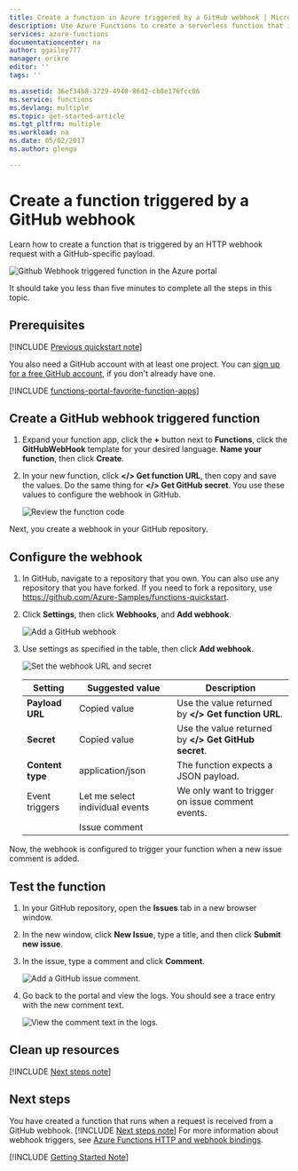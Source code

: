 ```yaml
---
title: Create a function in Azure triggered by a GitHub webhook | Microsoft Docs
description: Use Azure Functions to create a serverless function that is invoked by a GitHub webhook.
services: azure-functions
documentationcenter: na
author: ggailey777
manager: erikre
editor: ''
tags: ''

ms.assetid: 36ef34b8-3729-4940-86d2-cb8e176fcc06
ms.service: functions
ms.devlang: multiple
ms.topic: get-started-article
ms.tgt_pltfrm: multiple
ms.workload: na
ms.date: 05/02/2017
ms.author: glenga

---
```

# Create a function triggered by a GitHub webhook

Learn how to create a function that is triggered by an HTTP webhook request with a GitHub-specific payload. 

![Github Webhook triggered function in the Azure portal](./media/functions-create-github-webhook-triggered-function/function-app-in-portal-editor.png)

It should take you less than five minutes to complete all the steps in this topic.

## Prerequisites 

[!INCLUDE [Previous quickstart note](../../includes/functions-quickstart-previous-topics.md)]

You also need a GitHub account with at least one project. You can [sign up for a free GitHub account](https://github.com/join), if you don't already have one.

[!INCLUDE [functions-portal-favorite-function-apps](../../includes/functions-portal-favorite-function-apps.md)] 

## <a name="create-function"></a>Create a GitHub webhook triggered function

1. Expand your function app, click the **+** button next to **Functions**, click the **GitHubWebHook** template for your desired language. **Name your function**, then click **Create**. 

2. In your new function, click **</> Get function URL**, then copy and save the values. Do the same thing for **</> Get GitHub secret**. You use these values to configure the webhook in GitHub. 

    ![Review the function code](./media/functions-create-github-webhook-triggered-function/functions-copy-function-url-github-secret.png) 
         
Next, you create a webhook in your GitHub repository. 

## Configure the webhook
1. In GitHub, navigate to a repository that you own. You can also use any repository that you have forked. If you need to fork a repository, use <https://github.com/Azure-Samples/functions-quickstart>. 
 
2. Click **Settings**, then click **Webhooks**, and  **Add webhook**.
   
    ![Add a GitHub webhook](./media/functions-create-github-webhook-triggered-function/functions-create-new-github-webhook-2.png)

3. Use settings as specified in the table, then click **Add webhook**.
 
    ![Set the webhook URL and secret](./media/functions-create-github-webhook-triggered-function/functions-create-new-github-webhook-3.png)

    | Setting      |  Suggested value   | Description                              |
    | ------------ |  ------- | -------------------------------------------------- |
    | **Payload URL** | Copied value | Use the value returned by  **</> Get function URL**. |
    | **Secret**   | Copied value | Use the value returned by  **</> Get GitHub secret**. |
    | **Content type** | application/json | The function expects a JSON payload. |
    | Event triggers | Let me select individual events | We only want to trigger on issue comment events.  |
    |                | Issue comment                    |  |

Now, the webhook is configured to trigger your function when a new issue comment is added. 

## Test the function
1. In your GitHub repository, open the **Issues** tab in a new browser window.

2. In the new window, click **New Issue**, type a title, and then click **Submit new issue**. 

2. In the issue, type a comment and click **Comment**. 

    ![Add a GitHub issue comment.](./media/functions-create-github-webhook-triggered-function/functions-github-webhook-add-comment.png) 

3. Go back to the portal and view the logs. You should see a trace entry with the new comment text. 
    
     ![View the comment text in the logs.](./media/functions-create-github-webhook-triggered-function/function-app-view-logs.png)
 

## Clean up resources

[!INCLUDE [Next steps note](../../includes/functions-quickstart-cleanup.md)]

## Next steps

You have created a function that runs when a request is received from a GitHub webhook. 
[!INCLUDE [Next steps note](../../includes/functions-quickstart-next-steps.md)]
For more information about webhook triggers, see [Azure Functions HTTP and webhook bindings](functions-bindings-http-webhook.md). 

[!INCLUDE [Getting Started Note](../../includes/functions-get-help.md)]

